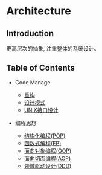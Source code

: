 # Architecture

## Introduction
更高层次的抽象, 注重整体的系统设计。

## Table of Contents
+ Code Manage
    + [重构](/src/architecture/refactoring/README.md)
    + [设计模式](/src/architecture/design_pattern/README.md)
    + [UNIX接口设计](/src/architecture/interface_design/README.md)

+ 编程思想
    + [结构化编程(POP)](/src/architecture/paradigm/structured.md)
    + [函数式编程(FP)](/src/architecture/paradigm/functional.md)
    + [面向对象编程(OOP)](/src/architecture/paradigm/object-oriented.md)
    + [面向切面编程(AOP)](/src/architecture/paradigm/aspect-oriented.md)
    + [领域驱动设计(DDD)](/src/architecture/paradigm/domain-driven.md)
